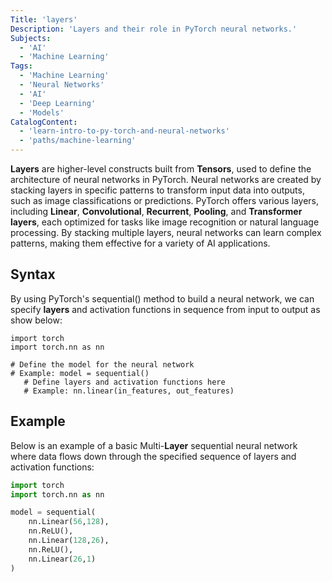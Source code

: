 ```yaml
---
Title: 'layers'
Description: 'Layers and their role in PyTorch neural networks.' 
Subjects:
  - 'AI'
  - 'Machine Learning'
Tags:
  - 'Machine Learning'
  - 'Neural Networks'
  - 'AI'
  - 'Deep Learning'
  - 'Models'
CatalogContent:
  - 'learn-intro-to-py-torch-and-neural-networks'
  - 'paths/machine-learning'
---
```


**Layers** are higher-level constructs built from **Tensors**, used to define the architecture of neural networks in PyTorch. Neural networks are created by stacking layers in specific patterns to transform input data into outputs, such as image classifications or predictions. PyTorch offers various layers, including **Linear**, **Convolutional**, **Recurrent**, **Pooling**, and **Transformer layers**, each optimized for tasks like image recognition or natural language processing. By stacking multiple layers, neural networks can learn complex patterns, making them effective for a variety of AI applications.

## Syntax

By using PyTorch's sequential() method to build a neural network, we can specify **layers** and activation functions in sequence from input to output as show below:

```pseudo
import torch
import torch.nn as nn

# Define the model for the neural network
# Example: model = sequential()
   # Define layers and activation functions here
   # Example: nn.linear(in_features, out_features)
```
## Example

Below is an example of a basic Multi-**Layer** sequential neural network where data flows down through the specified sequence of layers and activation functions:

```py
import torch
import torch.nn as nn

model = sequential(
    nn.Linear(56,128),
    nn.ReLU(),
    nn.Linear(128,26),
    nn.ReLU(),
    nn.Linear(26,1)
)
```
